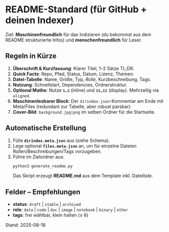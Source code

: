 # README-Standard (für GitHub + deinen Indexer)

Ziel: **Maschinenfreundlich** für das Indizieren (du bekommst aus dem README strukturierte Infos) und **menschenfreundlich** für Leser.

## Regeln in Kürze
1. **Überschrift & Kurzfassung**: Klarer Titel, 1–2 Sätze TL;DR.
2. **Quick Facts**: Repo, Pfad, Status, Datum, Lizenz, Themen.
3. **Datei-Tabelle**: Name, Größe, Typ, *Rolle*, Kurzbeschreibung, Tags.
4. **Nutzung**: Schnellstart, Dependencies, Ordnerstruktur.
5. **Optional Mathe**: Nutze `$…$` (inline) und `$$…$$` (display). Mehrzeilig via `aligned`.
6. **Maschinenlesbarer Block**: Der `dirindex-json`-Kommentar am Ende mit Meta/Files (redundant zur Tabelle, aber robust parsbar).
7. **Cover-Bild**: `background.jpg|png` im selben Ordner für die Startseite.

## Automatische Erstellung
1. Fülle **`dirindex.meta.json`** aus (siehe Schema).
2. Lege optional **`files.meta.json`** an, um für einzelne Dateien Rollen/Beschreibungen/Tags vorzugeben.
3. Führe im Zielordner aus:
   ```bash
   python3 generate_readme.py
   ```
   Das Skript erzeugt **README.md** aus dem Template inkl. Dateiliste.

## Felder – Empfehlungen
- **status**: `draft` | `stable` | `archived`
- **role**: `data` | `code` | `doc` | `image` | `notebook` | `binary` | `other`
- **tags**: frei wählbar, klein halten (≤ 6)

Stand: 2025-08-18
